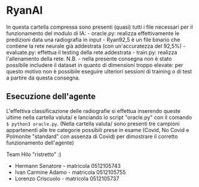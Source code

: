 <h1>RyanAI</h1>
In questa cartella compressa sono presenti (quasi) tutti i file necessari per il funzionamento del modulo di IA:
- oracle.py: realizza effettivamente le predizioni data una radiografia in input
- Ryan92,5 è un file binario che contiene la rete neurale già addestrata (con un'accuratezza del 92,5%)
- evaluate.py: effettua il testing della rete addestrata
- train.py: realizza l'allenamento della rete.
N.B. - nella presente consegna non è stato possibile includere il dataset in quanto di dimensioni troppo elevate: per questo motivo non è possibile eseguire ulteriori sessioni di training o di test a partire da questa consegna. 


<h2>Esecuzione dell'agente</h2>
L'effettiva classificazione delle radiografie si effettua inserendo queste ultime nella cartella valuta/ e lanciando lo script "oracle.py" con il comando <code>$ python3 oracle.py</code>. (Nella cartella valuta/ sono presenti tre campioni appartenenti alle tre categorie possibili prese in esame (Covid, No Covid e Polmonite "standard" con assenza di Covid) per dimostrare il corretto funzionamento dell'agente)

Team Hilo "ristretto" :)
- Hermann Senatore - matricola 0512105743
- Ivan Carmine Adamo - matricola 0512105755
- Lorenzo Criscuolo - matricola 0512105737

